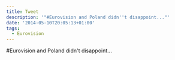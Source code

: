 ```yaml
---
title: Tweet
description: '"#Eurovision and Poland didn''t disappoint..."'
date: '2014-05-10T20:05:13+01:00'
tags:
  - Eurovision
---
```

#Eurovision and Poland didn't disappoint...
